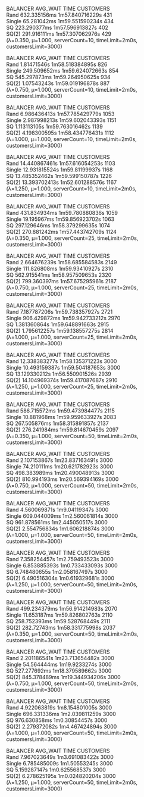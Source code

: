 BALANCER   AVG_WAIT       TIME              CUSTOMERS   
Rand       632.335156ms   1m57.840716229s   431         
Single     65.281042ms    1m59.551590234s   434         
SQ         223.290377ms   1m57.596913827s   402         
SQ(2)      291.916111ms   1m57.307062976s   429         
(λ=0.350, μ=1.000, serverCount=10, timeLimit=2m0s, customersLimit=3000)

BALANCER   AVG_WAIT       TIME              CUSTOMERS   
Rand       1.81471546s    1m58.518384895s   826         
Single     249.509652ms   1m59.624072663s   854         
SQ         545.297873ms   1m59.264950625s   934         
SQ(2)      1.07543243s    1m59.019196878s   887         
(λ=0.750, μ=1.000, serverCount=10, timeLimit=2m0s, customersLimit=3000)

BALANCER   AVG_WAIT       TIME              CUSTOMERS   
Rand       6.986436413s   1m57.785429779s   1053        
Single     2.987998213s   1m59.602043393s   1151        
SQ         1.113113105s   1m59.763016462s   1139        
SQ(2)      4.198300595s   1m58.434776431s   1112        
(λ=1.000, μ=1.000, serverCount=10, timeLimit=2m0s, customersLimit=3000)

BALANCER   AVG_WAIT        TIME              CUSTOMERS   
Rand       14.440867461s   1m57.616054253s   1103        
Single     12.931815524s   1m59.81199937s    1168        
SQ         13.485352462s   1m59.599150787s   1226        
SQ(2)      13.393702413s   1m52.601288576s   1167        
(λ=1.250, μ=1.000, serverCount=10, timeLimit=2m0s, customersLimit=3000)

BALANCER   AVG_WAIT       TIME              CUSTOMERS   
Rand       431.834934ms   1m59.780880836s   1059        
Single     19.195967ms    1m59.856923702s   1063        
SQ         297.129646ms   1m58.379299635s   1074        
SQ(2)      270.881242ms   1m57.443742709s   1124        
(λ=0.350, μ=1.000, serverCount=25, timeLimit=2m0s, customersLimit=3000)

BALANCER   AVG_WAIT       TIME              CUSTOMERS   
Rand       2.664676239s   1m58.685584583s   2149        
Single     111.826808ms   1m59.93410927s    2310        
SQ         562.915541ms   1m58.957509653s   2320        
SQ(2)      799.360397ms   1m57.675295961s   2187        
(λ=0.750, μ=1.000, serverCount=25, timeLimit=2m0s, customersLimit=3000)

BALANCER   AVG_WAIT       TIME              CUSTOMERS   
Rand       7.187787206s   1m59.738357927s   2721        
Single     906.429872ms   1m59.942733212s   2970        
SQ         1.381360864s   1m59.648891663s   2915        
SQ(2)      1.795612257s   1m59.138557275s   2814        
(λ=1.000, μ=1.000, serverCount=25, timeLimit=2m0s, customersLimit=3000)

BALANCER   AVG_WAIT        TIME              CUSTOMERS   
Rand       12.338383277s   1m58.135371223s   3000        
Single     10.493159387s   1m59.504187653s   3000        
SQ         13.129330212s   1m56.550901526s   2939        
SQ(2)      14.104969374s   1m59.417087687s   2910        
(λ=1.250, μ=1.000, serverCount=25, timeLimit=2m0s, customersLimit=3000)

BALANCER   AVG_WAIT       TIME              CUSTOMERS   
Rand       586.715572ms   1m59.473984477s   2115        
Single     10.881968ms    1m59.959633927s   2083        
SQ         267.505876ms   1m58.315891857s   2137        
SQ(2)      276.241984ms   1m59.814670459s   2097        
(λ=0.350, μ=1.000, serverCount=50, timeLimit=2m0s, customersLimit=3000)

BALANCER   AVG_WAIT       TIME              CUSTOMERS   
Rand       2.107153867s   1m23.837163491s   3000        
Single     74.210111ms    1m20.621782923s   3000        
SQ         498.383989ms   1m20.490048913s   3000        
SQ(2)      810.994193ms   1m20.569394169s   3000        
(λ=0.750, μ=1.000, serverCount=50, timeLimit=2m0s, customersLimit=3000)

BALANCER   AVG_WAIT       TIME             CUSTOMERS   
Rand       4.560069871s   1m9.04119347s    3000        
Single     609.044009ms   1m2.560061814s   3000        
SQ         961.878561ms   1m2.445050517s   3000        
SQ(2)      2.554756834s   1m1.606218874s   3000        
(λ=1.000, μ=1.000, serverCount=50, timeLimit=2m0s, customersLimit=3000)

BALANCER   AVG_WAIT       TIME             CUSTOMERS   
Rand       7.358254457s   1m2.759493523s   3000        
Single     6.853885393s   1m0.733433093s   3000        
SQ         6.748480655s   1m2.058167497s   3000        
SQ(2)      6.490516304s   1m0.619329681s   3000        
(λ=1.250, μ=1.000, serverCount=50, timeLimit=2m0s, customersLimit=3000)

BALANCER   AVG_WAIT       TIME              CUSTOMERS   
Rand       499.234379ms   1m56.914214983s   2070        
Single     11.653187ms    1m59.826802763s   2110        
SQ         258.752393ms   1m59.528768449s   2111        
SQ(2)      282.72743ms    1m58.331775998s   2037        
(λ=0.350, μ=1.000, serverCount=50, timeLimit=2m0s, customersLimit=3000)

BALANCER   AVG_WAIT       TIME              CUSTOMERS   
Rand       2.201186541s   1m23.713654482s   3000        
Single     54.564444ms    1m19.9233274s     3000        
SQ         527.277692ms   1m18.379589662s   3000        
SQ(2)      845.378489ms   1m19.344934206s   3000        
(λ=0.750, μ=1.000, serverCount=50, timeLimit=2m0s, customersLimit=3000)

BALANCER   AVG_WAIT       TIME             CUSTOMERS   
Rand       4.922063819s   1m8.154801005s   3000        
Single     696.331336ms   1m2.039811259s   3000        
SQ         976.630858ms   1m0.30854457s    3000        
SQ(2)      2.279372082s   1m4.467424894s   3000        
(λ=1.000, μ=1.000, serverCount=50, timeLimit=2m0s, customersLimit=3000)

BALANCER   AVG_WAIT       TIME             CUSTOMERS   
Rand       7.967023649s   1m3.691083422s   3000        
Single     6.785485009s   1m1.50553245s    3000        
SQ         5.159287147s   1m0.625568537s   3000        
SQ(2)      6.278625195s   1m0.024820204s   3000        
(λ=1.250, μ=1.000, serverCount=50, timeLimit=2m0s, customersLimit=3000)

